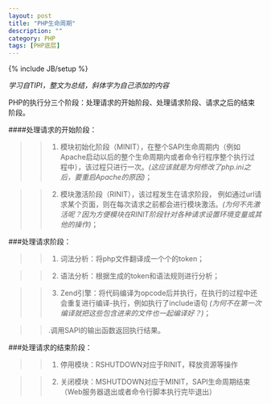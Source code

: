 ```yaml
---
layout: post
title: "PHP生命周期"
description: ""
category: PHP
tags: [PHP底层]
---
```

{% include JB/setup %}

_学习自TIPI，整文为总结，斜体字为自己添加的内容_

PHP的执行分三个阶段：处理请求的开始阶段、处理请求阶段、请求之后的结束阶段。

####处理请求的开始阶段：

>>1. 模块初始化阶段（MINIT），在整个SAPI生命周期内（例如Apache启动以后的整个生命周期内或者命令行程序整个执行过程中），该过程只进行一次。*(这应该就是为何修改了php.ini之后，要重启Apache的原因)*；

>>2. 模块激活阶段（RINIT），该过程发生在请求阶段， 例如通过url请求某个页面，则在每次请求之前都会进行模块激活。*(为何不先激活呢？因为方便模块在RINIT阶段针对各种请求设置环境变量或其他的操作)*；

###处理请求阶段：

>>1. 词法分析：将php文件翻译成一个个的token；

>>2. 语法分析：根据生成的token和语法规则进行分析；

>>3. Zend引擎：将代码编译为opcode后并执行，在执行的过程中还会重复进行编译-执行，例如执行了include语句
*(为何不在第一次编译就把这些包含进来的文件也一起编译好？)*；

>>.调用SAPI的输出函数返回执行结果。

###处理请求的结束阶段：

>>1. 停用模块：RSHUTDOWN对应于RINIT，释放资源等操作

>>2. 关闭模块：MSHUTDOWN对应于MINIT，SAPI生命周期结束（Web服务器退出或者命令行脚本执行完毕退出）